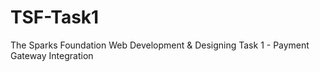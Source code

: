 # TSF-Task1
The Sparks Foundation Web Development &amp; Designing Task 1 - Payment Gateway Integration


